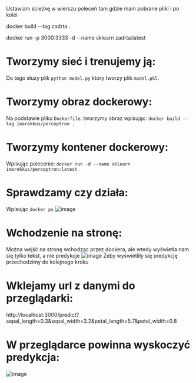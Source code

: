 Ustawiam ścieżkę w wierszu poleceń tam gdzie mam pobrane pliki i  po kolei

docker build --tag zadrta .

docker run -p 3000:3333 -d --name sklearn zadrta:latest

# Tworzymy sieć i trenujemy ją:

Do tego służy plik `python model.py` który tworzy plik `model.pkl`.

# Tworzymy obraz dockerowy:

Na podstawie pliku `Dockerfile`. tworzymy obraz wpisując: `docker build --tag imarekkus/perceptron .` 

# Tworzymy kontener dockerowy:

Wpisując polecenie: `docker run -d --name sklearn imarekkus/perceptron:latest`

# Sprawdzamy czy działa:

Wpisując `docker ps`
![image](https://user-images.githubusercontent.com/49692939/168680654-73dc885b-348c-4a10-9c19-044c5157f58e.png)


# Wchodzenie na stronę:

Można wejść na stronę wchodząc przez dockera, ale wtedy wyświetla nam się tylko tekst, a nie predykcje
![image](https://user-images.githubusercontent.com/49692939/168680505-c2965fc2-33ad-4abe-bb9a-b73efe10cc0c.png)
Żeby wyświetliły się predykcję przechodzimy do kolejnego kroku

# Wklejamy url z danymi do przeglądarki:

http://localhost:3000/predict?sepal_length=0.3&sepal_width=3.2&petal_length=5.7&petal_width=0.8

# W przeglądarce powinna wyskoczyć predykcja:
![image](https://user-images.githubusercontent.com/49692939/168679151-1a91c760-1fe8-4927-975e-af0599bfa528.png)

